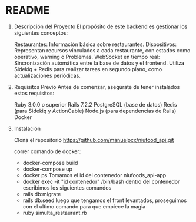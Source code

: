 # README

1. Descripción del Proyecto
    El propósito de este backend es gestionar los siguientes conceptos:

    Restaurantes: Información básica sobre restaurantes.
    Dispositivos: Representan recursos vinculados a cada restaurante, con estados como operativo, warning o Problemas.
    WebSocket en tiempo real: Sincronización automática entre la base de datos y el frontend.
    Utiliza Sidekiq + Redis para realizar tareas en segundo plano, como actualizaciones periódicas.

2. Requisitos Previo
    Antes de comenzar, asegúrate de tener instalados estos requisitos:

    Ruby 3.0.0 o superior
    Rails 7.2.2
    PostgreSQL (base de datos)
    Redis (para Sidekiq y ActionCable)
    Node.js (para dependencias de Rails)
    Docker

3. Instalación

    Clona el repositorio
    https://github.com/manuelpcx/niufood_api.git

    correr comando de docker:
    - docker-compose build
    - docker-compose up
    - docker ps
    Tomamos el id del contenedor niufoods_api-app
    - docker exec -it "id contenedor" /bin/bash
    dentro del contenedor escribimos los siguientes comandos
    - rails db:migrate
    - rails db:seed
    luego que tengamos el front levantados, proseguimos con el ultimo comando para que empiece la magia
    - ruby simulta_restaurant.rb